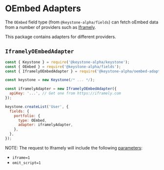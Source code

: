 <!--[meta]
section: field-adapters
title: OEmbed Adapters
[meta]-->

# OEmbed Adapters

The `OEmbed` field type (from `@keystone-alpha/fields`) can fetch oEmbed data
from a number of providers such as [Iframely](https://iframely.com).

This package contains adapters for different providers.

## `IframelyOEmbedAdapter`

```javascript
const { Keystone } = require('@keystone-alpha/keystone');
const { OEmbed } = require('@keystone-alpha/fields');
const { IframelyOEmbedAdapter } = require('@keystone-alpha/oembed-adapters');

const keystone = new Keystone(/* ... */);

const iframelyAdapter = new IframelyOEmbedAdapter({
  apiKey: '...', // Get one from https://iframely.com
});

keystone.createList('User', {
  fields: {
    portfolio: {
      type: OEmbed,
      adapter: iframelyAdapter,
    },
  },
});
```

NOTE: The request to Iframely will include the following [parameters](https://iframely.com/docs/parameters):

- `iframe=1`
- `omit_script=1`
